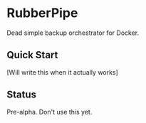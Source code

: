 # RubberPipe

Dead simple backup orchestrator for Docker.

## Quick Start
[Will write this when it actually works]

## Status
Pre-alpha. Don't use this yet.